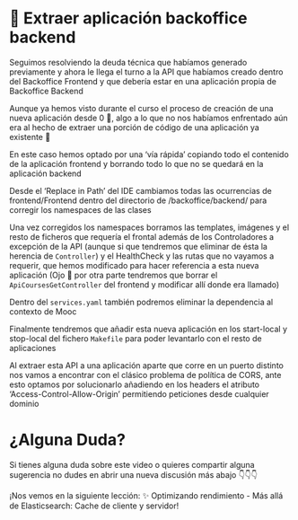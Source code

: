 🤚 Extraer aplicación backoffice backend
========================================

Seguimos resolviendo la deuda técnica que habíamos generado previamente y ahora le llega el turno a la API que habíamos creado dentro del Backoffice Frontend y que debería estar en una aplicación propia de Backoffice Backend

Aunque ya hemos visto durante el curso el proceso de creación de una nueva aplicación desde 0 👶, algo a lo que no nos habíamos enfrentado aún era al hecho de extraer una porción de código de una aplicación ya existente 👨

En este caso hemos optado por una ‘vía rápida’ copiando todo el contenido de la aplicación frontend y borrando todo lo que no se quedará en la aplicación backend

Desde el ‘Replace in Path’ del IDE cambiamos todas las ocurrencias de frontend/Frontend dentro del directorio de /backoffice/backend/ para corregir los namespaces de las clases

Una vez corregidos los namespaces borramos las templates, imágenes y el resto de ficheros que requería el frontal además de los Controladores a excepción de la API (aunque si que tendremos que eliminar de ésta la herencia de `Controller`) y el HealthCheck y las rutas que no vayamos a requerir, que hemos modificado para hacer referencia a esta nueva aplicación (Ojo 👀 por otra parte tendremos que borrar el `ApiCoursesGetController` del frontend y modificar allí donde era llamado)

Dentro del `services.yaml` también podremos eliminar la dependencia al contexto de Mooc

Finalmente tendremos que añadir esta nueva aplicación en los start-local y stop-local del fichero `Makefile` para poder levantarlo con el resto de aplicaciones

Al extraer esta API a una aplicación aparte que corre en un puerto distinto nos vamos a encontrar con el clásico problema de política de CORS, ante esto optamos por solucionarlo añadiendo en los headers el atributo ‘Access-Control-Allow-Origin’ permitiendo peticiones desde cualquier dominio

¿Alguna Duda?
=============

Si tienes alguna duda sobre este video o quieres compartir alguna sugerencia no dudes en abrir una nueva discusión más abajo 👇👇👇

¡Nos vemos en la siguiente lección: ✨ Optimizando rendimiento - Más allá de Elasticsearch: Cache de cliente y servidor!